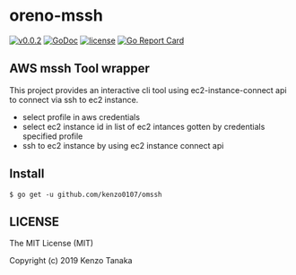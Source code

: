 # oreno-mssh

[![v0.0.2](https://img.shields.io/badge/package-v0.1.6-ff69b4.svg)]()
[![GoDoc](https://godoc.org/github.com/kenzo0107/omssh?status.svg)](https://godoc.org/github.com/kenzo0107/omssh)
[![license](http://img.shields.io/badge/license-MIT-red.svg?style=flat)](https://raw.githubusercontent.com/kenzo0107/omssh/master/LICENSE)
[![Go Report Card](https://goreportcard.com/badge/github.com/kenzo0107/omssh)](https://goreportcard.com/report/github.com/kenzo0107/omssh)

## AWS mssh Tool wrapper

This project provides an interactive cli tool using ec2-instance-connect api to connect via ssh to ec2 instance.

* select profile in aws credentials
* select ec2 instance id in list of ec2 intances gotten by credentials specified profile
* ssh to ec2 instance by using ec2 instance connect api

## Install  

```
$ go get -u github.com/kenzo0107/omssh
```

## LICENSE

The MIT License (MIT)

Copyright (c) 2019 Kenzo Tanaka
